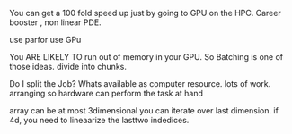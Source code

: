You can get a 100 fold speed up just by going to GPU on the HPC.
Career booster , non linear PDE.


use parfor
use GPu

You ARE LIKELY TO run out of memory in your GPU. So Batching is one of those ideas. divide into chunks.

Do I split the Job? Whats available as computer resource.
lots of work. arranging so hardware can perform the task at hand



array can be at most 3dimensional
you can iterate over last dimension.
if 4d, you need to lineaarize the lasttwo indedices.


